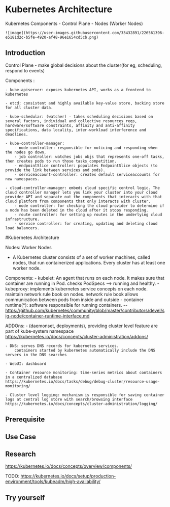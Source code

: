# Kubernetes Architecture

Kubernetes Components
    - Control Plane
    - Nodes (Worker Nodes)
    
    ![image](https://user-images.githubusercontent.com/33432891/226561396-e5181d2c-b5fe-4920-af48-96e1654cd5cb.png)

## Introduction

Control Plane - make global decisions about the cluster(for eg, scheduling, respond to events)


Components : 

    - kube-apiserver: exposes kubernetes API, works as a frontend to kubernetes
    
    - etcd: consistent and highly available key-value store, backing store for all cluster data.
    
    - kube-schedular: (watcher) - takes scheduling decisions based on several factors, individual and collective resources reqs, hardware/software constraints, affinity and anti-affinity specifications, data locality, inter-workload interference and deadlines.
    
    - kube-controller-manager: 
        - node-controller: responsible for noticing and responding when the nodes go down.
        - job controller: watches jobs objs that represents one-off tasks, then creates pods to run those tasks competition.
        - endpointSlice controller: populates EndpointSlice objects (to provide the link between services and pods).
        - serviceaccount-controller: creates default serviceaccounts for new namespaces.
        
    - cloud-controller-manager: embeds cloud specific control logic. The cloud controller manager lets you link your cluster into your cloud provider API and separate out the components that interacts with that cloud platform from components that only interacts with cluster.
        - node controller: for checking the cloud provider to determine if a node has been deleted in the cloud after it stops responding.
        - route controller: for setting up routes in the underlying cloud infrastructure.
        - service controller: for creating, updating and deleting cloud load balancers.

#Kubernetes Architecture 

Nodes: Worker Nodes

- A Kubernetes cluster consists of a set of worker machines, called nodes, that run containerized applications. Every cluster has at least one worker node.

Components:
    - kubelet: An agent that runs on each node. It makes sure that container are running in Pod.
        checks PodSpecs --> running and healthy.
    - kubeproxy: implements kubernetes service concepts on each node. maintain network rule book on nodes.
        network rule book allows communication between pods from inside and outside
    - container runtime(*): software responsible for running containers.
        -- https://github.com/kubernetes/community/blob/master/contributors/devel/sig-node/container-runtime-interface.md

ADDOns:
    - (daemonset, deployments), providing cluster level feature are part of kube-system namespace
        https://kubernetes.io/docs/concepts/cluster-administration/addons/

    - DNS: serves DNS records for kubernetes services.
        containers started by kubernetes automatically include the DNS servers in the DNS searches
    
    - WebUI: dashboard

    - Container resource monitoring: time-series metrics about containers in a centralized database https://kubernetes.io/docs/tasks/debug/debug-cluster/resource-usage-monitoring/

    - Cluster level logging: mechanism is responsible for saving container logs at central log store with search/browsing interface https://kubernetes.io/docs/concepts/cluster-administration/logging/

    

## Prerequisite


## Use Case


## Research
https://kubernetes.io/docs/concepts/overview/components/

TODO: https://kubernetes.io/docs/setup/production-environment/tools/kubeadm/high-availability/


## Try yourself
